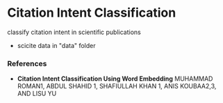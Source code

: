 # Citation Intent Classification
classify citation intent in scientific publications

- scicite data in "data" folder

### References 
- **Citation Intent Classification Using Word Embedding** MUHAMMAD ROMAN1, ABDUL SHAHID 1, SHAFIULLAH KHAN 1, ANIS KOUBAA2,3, AND LISU YU
